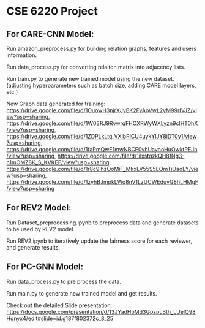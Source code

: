 # CSE 6220 Project

## For CARE-CNN Model:

Run amazon_preprocess.py for building relation graphs, features and users information.

Run data_process.py for converting relaiton matrix into adjacency lists.

Run train.py to generate new trained model using the new dataset. 
(adjusting hyperparameters such as batch size, adding CARE model layers, etc.)

New Graph data generated for training:
https://drive.google.com/file/d/1OuowH3njrXJyBK2FyAoVwL2yM99rIVJZ/view?usp=sharing, https://drive.google.com/file/d/1W03RJ9RvwrqFHOXRWyWXLyzn9clHT0hX/view?usp=sharing, https://drive.google.com/file/d/1ZDPLkLtq_VXibRiCU4uykYlJY8iDT0y1/view?usp=sharing, https://drive.google.com/file/d/1faPmQwE1mwNBCF0vhUaynoHuOwktPEJh/view?usp=sharing, https://drive.google.com/file/d/1ilxstqzkQH8fNg3-n1mOMZ8K_S_KVKEF/view?usp=sharing, https://drive.google.com/file/d/1r8c9lhzOoMiF_MkxLV55S5EOmTiUaoLY/view?usp=sharing, https://drive.google.com/file/d/1zyhBJmpkLWq8nV1LzUCWEduvG8hLHMgF/view?usp=sharing

## For REV2 Model:

Run Dataset_preprocessing.ipynb to preprocess data and generate datasets to be used by REV2 model.

Run REV2.ipynb to iteratively update the fairness score for each reviewer, and generate results.

## For PC-GNN Model:

Run data_process.py to pre process the data.

Run main.py to generate new trained model and get results.

Check out the detailed Slide presentation:
https://docs.google.com/presentation/d/13JYadHbMd3GpzpLBth_LUelQ98Hqnyx4/edit#slide=id.g187f802372c_8_25
